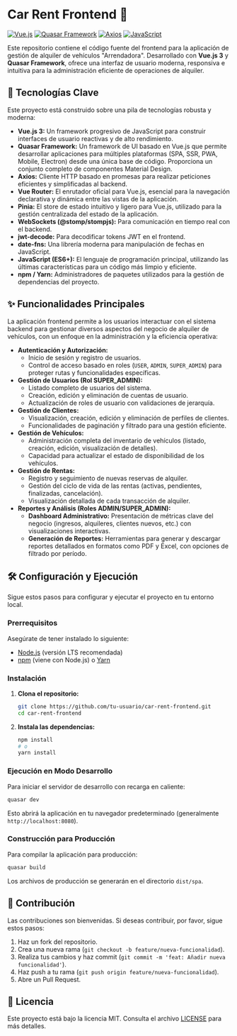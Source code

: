 # Car Rent Frontend 🚗

[![Vue.js](https://img.shields.io/badge/Vue.js-3.x-4FC08D?logo=vuedotjs&logoColor=white)](https://vuejs.org/)
[![Quasar Framework](https://img.shields.io/badge/Quasar_Framework-v2-008080?logo=quasar&logoColor=white)](https://quasar.dev/)
[![Axios](https://img.shields.io/badge/Axios-v1.x-5A29E4?logo=axios&logoColor=white)](https://axios-http.com/)
[![JavaScript](https://img.shields.io/badge/JavaScript-ES6+-F7DF1E?logo=javascript&logoColor=black)](https://developer.mozilla.org/en-US/docs/Web/JavaScript)

Este repositorio contiene el código fuente del frontend para la aplicación de gestión de alquiler de vehículos "Arrendadora". Desarrollado con **Vue.js 3** y **Quasar Framework**, ofrece una interfaz de usuario moderna, responsiva e intuitiva para la administración eficiente de operaciones de alquiler.

## 🚀 Tecnologías Clave

Este proyecto está construido sobre una pila de tecnologías robusta y moderna:

*   **Vue.js 3:** Un framework progresivo de JavaScript para construir interfaces de usuario reactivas y de alto rendimiento.
*   **Quasar Framework:** Un framework de UI basado en Vue.js que permite desarrollar aplicaciones para múltiples plataformas (SPA, SSR, PWA, Mobile, Electron) desde una única base de código. Proporciona un conjunto completo de componentes Material Design.
*   **Axios:** Cliente HTTP basado en promesas para realizar peticiones eficientes y simplificadas al backend.
*   **Vue Router:** El enrutador oficial para Vue.js, esencial para la navegación declarativa y dinámica entre las vistas de la aplicación.
*   **Pinia:** El store de estado intuitivo y ligero para Vue.js, utilizado para la gestión centralizada del estado de la aplicación.
*   **WebSockets (@stomp/stompjs):** Para comunicación en tiempo real con el backend.
*   **jwt-decode:** Para decodificar tokens JWT en el frontend.
*   **date-fns:** Una librería moderna para manipulación de fechas en JavaScript.
*   **JavaScript (ES6+):** El lenguaje de programación principal, utilizando las últimas características para un código más limpio y eficiente.
*   **npm / Yarn:** Administradores de paquetes utilizados para la gestión de dependencias del proyecto.

## ✨ Funcionalidades Principales

La aplicación frontend permite a los usuarios interactuar con el sistema backend para gestionar diversos aspectos del negocio de alquiler de vehículos, con un enfoque en la administración y la eficiencia operativa:

*   **Autenticación y Autorización:**
    *   Inicio de sesión y registro de usuarios.
    *   Control de acceso basado en roles (`USER`, `ADMIN`, `SUPER_ADMIN`) para proteger rutas y funcionalidades específicas.
*   **Gestión de Usuarios (Rol SUPER_ADMIN):**
    *   Listado completo de usuarios del sistema.
    *   Creación, edición y eliminación de cuentas de usuario.
    *   Actualización de roles de usuario con validaciones de jerarquía.
*   **Gestión de Clientes:**
    *   Visualización, creación, edición y eliminación de perfiles de clientes.
    *   Funcionalidades de paginación y filtrado para una gestión eficiente.
*   **Gestión de Vehículos:**
    *   Administración completa del inventario de vehículos (listado, creación, edición, visualización de detalles).
    *   Capacidad para actualizar el estado de disponibilidad de los vehículos.
*   **Gestión de Rentas:**
    *   Registro y seguimiento de nuevas reservas de alquiler.
    *   Gestión del ciclo de vida de las rentas (activas, pendientes, finalizadas, cancelación).
    *   Visualización detallada de cada transacción de alquiler.
*   **Reportes y Análisis (Roles ADMIN/SUPER_ADMIN):**
    *   **Dashboard Administrativo:** Presentación de métricas clave del negocio (ingresos, alquileres, clientes nuevos, etc.) con visualizaciones interactivas.
    *   **Generación de Reportes:** Herramientas para generar y descargar reportes detallados en formatos como PDF y Excel, con opciones de filtrado por período.

## 🛠️ Configuración y Ejecución

Sigue estos pasos para configurar y ejecutar el proyecto en tu entorno local.

### Prerrequisitos

Asegúrate de tener instalado lo siguiente:

*   [Node.js](https://nodejs.org/en/) (versión LTS recomendada)
*   [npm](https://www.npmjs.com/) (viene con Node.js) o [Yarn](https://yarnpkg.com/)

### Instalación

1.  **Clona el repositorio:**
    ```bash
    git clone https://github.com/tu-usuario/car-rent-frontend.git
    cd car-rent-frontend
    ```
2.  **Instala las dependencias:**
    ```bash
    npm install
    # o
    yarn install
    ```

### Ejecución en Modo Desarrollo

Para iniciar el servidor de desarrollo con recarga en caliente:

```bash
quasar dev
```

Esto abrirá la aplicación en tu navegador predeterminado (generalmente `http://localhost:8080`).

### Construcción para Producción

Para compilar la aplicación para producción:

```bash
quasar build
```

Los archivos de producción se generarán en el directorio `dist/spa`.

## 🤝 Contribución

Las contribuciones son bienvenidas. Si deseas contribuir, por favor, sigue estos pasos:

1.  Haz un fork del repositorio.
2.  Crea una nueva rama (`git checkout -b feature/nueva-funcionalidad`).
3.  Realiza tus cambios y haz commit (`git commit -m 'feat: Añadir nueva funcionalidad'`).
4.  Haz push a tu rama (`git push origin feature/nueva-funcionalidad`).
5.  Abre un Pull Request.

## 📄 Licencia

Este proyecto está bajo la licencia MIT. Consulta el archivo [LICENSE](LICENSE) para más detalles.